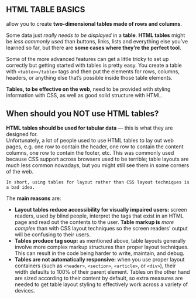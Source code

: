 ## HTML TABLE BASICS
allow you to create **two-dimensional tables made of rows and columns**. 

Some data just *really needs to be displayed* in a **table**. **HTML tables** might be *less commonly used* than buttons, links, lists and everything else you’ve learned so far, but there are **some cases where they’re the perfect tool**.

Some of the more advanced features can get a little tricky to set up correctly but getting started with tables is pretty easy. You create a table with `<table></table>` tags and then put the elements for rows, columns, headers, or anything else that’s possible inside those table elements.

**Tables, to be effective on the web**, need to be provided with styling information with CSS, as well as good solid structure with HTML.

## When should you NOT use HTML tables?

**HTML tables should be used for tabular data** — this is what they are designed for.<br> Unfortunately, a lot of people used to use HTML tables to lay out web pages, e.g. one row to contain the header, one row to contain the content columns, one row to contain the footer, etc. This was commonly used because CSS support across browsers used to be terrible; table layouts are much less common nowadays, but you might still see them in some corners of the web.

    In short, using tables for layout rather than CSS layout techniques is a bad idea.

The **main reasons** are:

- **Layout tables reduce accessibility for visually impaired users:** screen readers, used by blind people, interpret the tags that exist in an HTML page and read out the contents to the user. **Table markup is** *more complex* than with CSS layout techniques so the screen readers' output will be confusing to their users.
- **Tables produce tag soup:** as mentioned above, table layouts generally involve more complex markup structures than proper layout techniques. This can result in the code being harder to write, maintain, and debug.
- **Tables are not automatically responsive:** when you use proper layout containers (such as `<header>`, `<section>`, `<article>`, or `<div>`), their width defaults to 100% of their parent element. Tables on the other hand are sized according to their content by default, so extra measures are needed to get table layout styling to effectively work across a variety of devices.